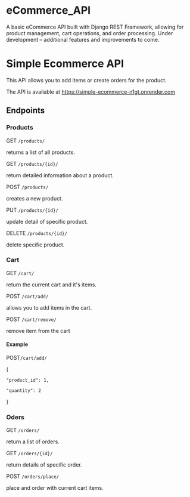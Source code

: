 # eCommerce_API
A basic eCommerce API built with Django REST Framework, allowing for product management, cart operations, and order processing. Under development – additional features and improvements to come.



# Simple Ecommerce API #

This API allows you to add items or create orders for the product.

The API is available at https://simple-ecommerce-n1gt.onrender.com

## Endpoints ##

### Products ###

GET `/products/`

returns a list of all products.

GET `/products/{id}/`

return detailed information about a product.

POST `/products/`

creates a new product.

PUT `/products/{id}/`

update detail of specific product.

DELETE `/products/{id}/`

delete specific product.

### Cart ###

GET `/cart/`

return the current cart and it's items.

POST `/cart/add/`

allows you to add items in the cart.

POST `/cart/remove/`

remove item from the cart

#### Example ####

POST`/cart/add/`

{
    
    "product_id": 1,
    
    "quantity": 2

}




### Oders ###

GET `/orders/`

return a list of orders.

GET `/orders/{id}/`

return details of specific order.

POST `/orders/place/`

place and order with current cart items.
